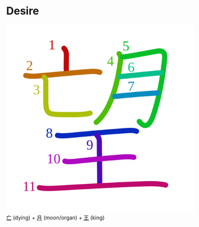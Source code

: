 # Desire
![望](../kanji-colorize/671b.svg)
[亡](亡.md) (dying) + [月](月.md) (moon/organ) + [王](王.md) (king) 